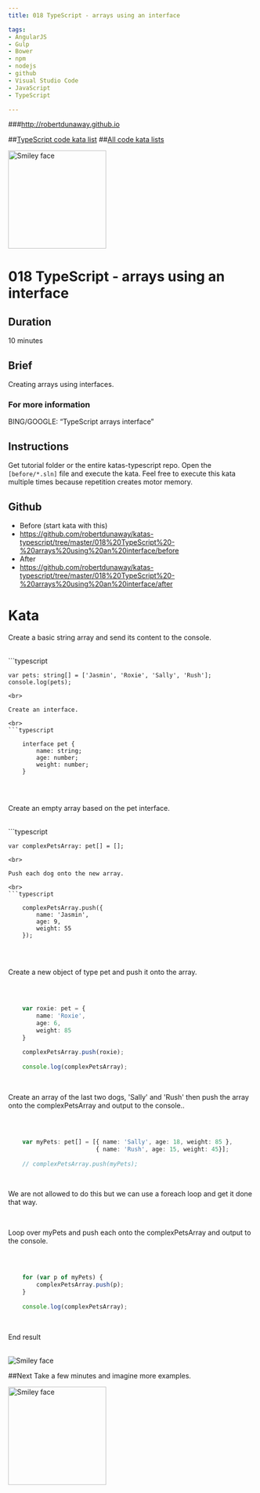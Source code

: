 ```yaml
---
title: 018 TypeScript - arrays using an interface

tags: 
- AngularJS
- Gulp
- Bower
- npm
- nodejs
- github
- Visual Studio Code
- JavaScript
- TypeScript

---
```


###http://robertdunaway.github.io

##[TypeScript code kata list](http://mycodekatas.github.io/typescript.html)
##[All code kata lists](http://mycodekatas.github.io/)

 <img src="https://raw.githubusercontent.com/robertdunaway/katas-typescript/master/katas-TS-logo.png" alt="Smiley face" height="200" width="200"> 

# 018 TypeScript - arrays using an interface

## Duration
10 minutes

## Brief
Creating arrays using interfaces.

### For more information 
BING/GOOGLE: “TypeScript arrays interface”

## Instructions
Get tutorial folder or the entire katas-typescript repo.
Open the `[before/*.sln]` file and execute the kata.
Feel free to execute this kata multiple times because repetition creates motor memory.

## Github
 - Before (start kata with this)
  - https://github.com/robertdunaway/katas-typescript/tree/master/018%20TypeScript%20-%20arrays%20using%20an%20interface/before
 - After
  - https://github.com/robertdunaway/katas-typescript/tree/master/018%20TypeScript%20-%20arrays%20using%20an%20interface/after


# Kata

Create a basic string array and send its content to the console.

<br>
```typescript

	var pets: string[] = ['Jasmin', 'Roxie', 'Sally', 'Rush'];
	console.log(pets);


```
<br>

Create an interface.

<br>
```typescript

	interface pet {
	    name: string;
	    age: number;
	    weight: number;
	}


```

<br>

Create an empty array based on the pet interface.

<br>
```typescript

	var complexPetsArray: pet[] = [];


```
<br>

Push each dog onto the new array.

<br>
```typescript

	complexPetsArray.push({
	    name: 'Jasmin',
	    age: 9,
	    weight: 55
	});


```

<br>

Create a new object of type pet and push it onto the array.

<br>

```typescript

	var roxie: pet = {
	    name: 'Roxie',
	    age: 6,
	    weight: 85
	}
	
	complexPetsArray.push(roxie);
	
	console.log(complexPetsArray);


```

<br>

Create an array of the last two dogs, 'Sally' and 'Rush' then push the array onto the complexPetsArray and output to the console..

<br>

```typescript

	var myPets: pet[] = [{ name: 'Sally', age: 18, weight: 85 },
	                     { name: 'Rush', age: 15, weight: 45}];
	
	// complexPetsArray.push(myPets);


```

<br>

We are not allowed to do this but we can use a foreach loop and get it done that way.

<br>

Loop over myPets and push each onto the complexPetsArray and output to the console.

<br>

```typescript

	for (var p of myPets) {
	    complexPetsArray.push(p);
	}
	
	console.log(complexPetsArray);


```

<br>

End result


<br>

 <img src="https://raw.githubusercontent.com/robertdunaway/katas-typescript/master/018%20TypeScript%20-%20arrays%20using%20an%20interface/1.png" alt="Smiley face"> 
 

##Next
Take a few minutes and imagine more examples. 

 <img src="https://raw.githubusercontent.com/robertdunaway/katas-typescript/master/katas-TS-logo.png" alt="Smiley face" height="200" width="200"> 